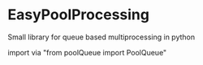 # EasyPoolProcessing
Small library for queue based multiprocessing in python

import via "from poolQueue import PoolQueue"


